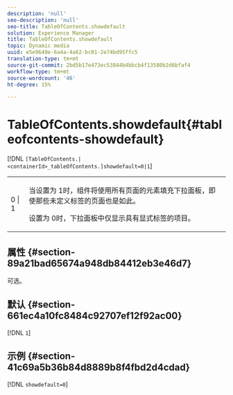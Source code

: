 ```yaml
---
description: 'null'
seo-description: 'null'
seo-title: TableOfContents.showdefault
solution: Experience Manager
title: TableOfContents.showdefault
topic: Dynamic media
uuid: e5e9649e-6a4a-4a62-bc01-2e74bd95ffc5
translation-type: tm+mt
source-git-commit: 2bd5b17e473ec53844b4bbcb4f13580b2d6bfaf4
workflow-type: tm+mt
source-wordcount: '46'
ht-degree: 15%

---
```



# TableOfContents.showdefault{#tableofcontents-showdefault}

[!DNL `[TableOfContents.|<containerId>_tableOfContents.]showdefault=0|1`]

<table id="table_BE34F807437C4955A2A640495E05138F"> 
 <tbody> 
  <tr> 
   <td> <p> <span class="codeph"> 0 | 1</span> </p> </td> 
   <td> <p> 当设置为<span class="codeph"> 1</span>时，组件将使用所有页面的元素填充下拉面板，即使那些未定义标签的页面也是如此。 </p> <p>设置为<span class="codeph"> 0</span>时，下拉面板中仅显示具有显式标签的项目。 </p> </td> 
  </tr> 
 </tbody> 
</table>

## 属性 {#section-89a21bad65674a948db84412eb3e46d7}

可选。

## 默认 {#section-661ec4a10fc8484c92707ef12f92ac00}

[!DNL `1`]

## 示例 {#section-41c69a5b36b84d8889b8f4fbd2d4cdad}

[!DNL `showdefault=0`]
